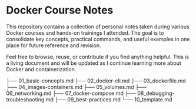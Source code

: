 # Docker Course Notes
This repository contains a collection of personal notes taken during various Docker courses and hands-on trainings I attended. The goal is to consolidate key concepts, practical commands, and useful examples in one place for future reference and revision.

Feel free to browse, reuse, or contribute if you find anything helpful. This is a living document and will be updated as I continue learning more about Docker and containerization.

├── 01_basic-concepts.md
├── 02_docker-cli.md
├── 03_dockerfile.md
├── 04_images-containers.md
├── 05_volumes.md
├── 06_networking.md
├── 07_docker-compose.md
├── 08_debugging-troubleshooting.md
├── 09_best-practices.md
└── 10_template.md